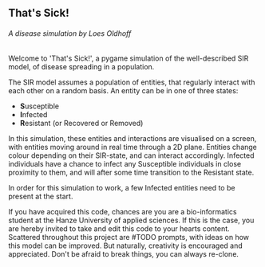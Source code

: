 ## That's Sick!
###### A disease simulation by Loes Oldhoff

Welcome to 'That's  Sick!', a pygame simulation of the well-described SIR model, of disease spreading in a population.

The SIR model assumes a population of entities, that regularly interact with each other on a random basis. An entity can be in one of three states:

* **S**usceptible
* **I**nfected
* **R**esistant (or Recovered or Removed)

In this simulation, these entities and interactions are visualised on a screen, with entities moving around in real time through a 2D plane.
Entities change colour depending on their SIR-state, and can interact accordingly. Infected individuals have a chance to infect any Susceptible
individuals in close proximity to them, and will after some time transition to the Resistant state. 

In order for this simulation to work, a few Infected entities need to be present at the start.

If you have acquired this code, chances are you are a bio-informatics student at the Hanze University of applied sciences. 
If this is the case, you are hereby invited to take and edit this code to your hearts content. Scattered throughout this project 
are #TODO prompts, with ideas on how this model can be improved. But naturally, creativity is encouraged and appreciated. Don't
be afraid to break things, you can always re-clone. 





